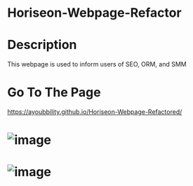 # Horiseon-Webpage-Refactor

# Description
  This webpage is used to inform users of SEO, ORM, and SMM
  
# Go To The Page
  https://ayoubbility.github.io/Horiseon-Webpage-Refactored/
  
# ![image](https://user-images.githubusercontent.com/108421889/211168817-880b02dc-4a0d-46c9-8eb2-957f918d9402.png)
# ![image](https://user-images.githubusercontent.com/108421889/211168844-19f4fe18-7c6a-41ac-a804-bf464d7a289e.png)

